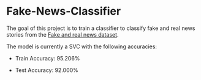 # Fake-News-Classifier

The goal of this project is to train a classifier to classify fake and real news stories from the [Fake and real news dataset](https://www.kaggle.com/clmentbisaillon/fake-and-real-news-dataset).

The model is currently a SVC with the following accuracies:

* Train Accuracy: 95.206%

* Test Accuracy: 92.000%
